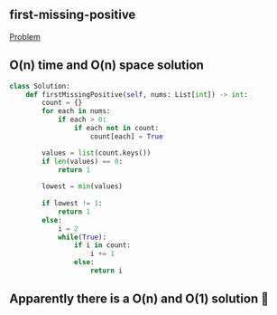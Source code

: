 ## first-missing-positive

[Problem](https://leetcode.com/problems/first-missing-positive/submissions/)

## O(n) time and O(n) space solution

```python
class Solution:
    def firstMissingPositive(self, nums: List[int]) -> int:
        count = {}
        for each in nums:
            if each > 0:
                if each not in count:
                    count[each] = True

        values = list(count.keys())
        if len(values) == 0:
            return 1
        
        lowest = min(values)
        
        if lowest != 1:
            return 1
        else:
            i = 2
            while(True):
                if i in count:
                    i += 1
                else:
                    return i
```

## Apparently there is a O(n) and O(1) solution :thinking:
